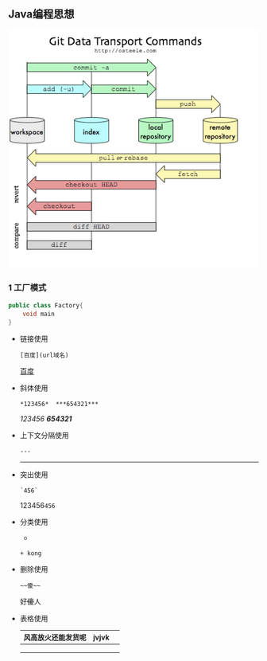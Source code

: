 ## Java编程思想

 ![](./image/git_cmd.png)

### 1 工厂模式

``` java
public class Factory{
    void main
}
```

+ 链接使用

  ``` shell
  [百度](url域名)
  ```

  [百度](http//baidu.com)

+ 斜体使用

  ``` shell
  *123456*  ***654321***
  ```

  *123456*        ***654321***

+ 上下文分隔使用

  ``` shell
  ---
  ```

  ---

  

+ 突出使用

  ``` shell
  `456`
  ```

  123456`456`

+ 分类使用

  + 

  ``` shell
  + kong
  ```

+ 删除使用

  ``` 
  ~~傻~~
  ```

  好~~傻~~人

+ 表格使用

  |  风高放火还能发货呢    |    jvjvk  |      |
  | ---- | ---- | ---- |
  |      |      |      |
  |      |      |      |
  |      |      |      |

  
